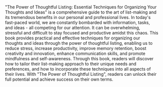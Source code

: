 "The Power of Thoughtful Listing: Essential Techniques for Organizing Your Thoughts and Ideas" is a comprehensive guide to the art of list-making and its tremendous benefits in our personal and professional lives. In today's fast-paced world, we are constantly bombarded with information, tasks, and ideas - all competing for our attention. It can be overwhelming, stressful and difficult to stay focused and productive amidst this chaos. This book provides practical and effective techniques for organizing our thoughts and ideas through the power of thoughtful listing, enabling us to reduce stress, increase productivity, improve memory retention, boost creativity and innovation, enhance communication skills, and promote mindfulness and self-awareness. Through this book, readers will discover how to tailor their list-making approach to their unique needs and preferences, and how to incorporate these techniques into all aspects of their lives. With "The Power of Thoughtful Listing", readers can unlock their full potential and achieve success on their own terms.


